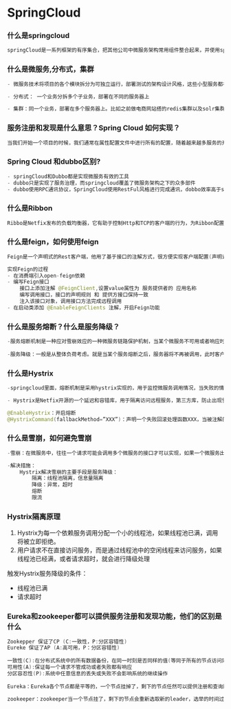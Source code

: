 # SpringCloud

### 什么是springcloud

```java
springCloud是一系列框架的有序集合，把其他公司中微服务架构常用组件整合起来，并使用springBoot简化开发，配置
```

### 什么是微服务,分布式，集群

```java
- 微服务技术将项目的各个模块拆分为可独立运行，部署测试的架构设计风格，这些小型服务都在独自的进行中运行，服务之间一般通过Http的RestFul api在进行通讯

- 分布式： 一个业务分拆多个子业务，部署在不同的服务器上

- 集群：同一个业务，部署在多个服务器上。比如之前做电商网站搭的redis集群以及solr集群都是属于将redis服务器提供的缓存服务以及solr服务器提供的搜索服务部署在多个服务器上以提高系统性能、并发量解决海量存储问题。
```

### 服务注册和发现是什么意思？Spring Cloud 如何实现？

```java
当我们开始一个项目的时候，我们通常在属性配置文件中进行所有的配置，随着越来越多服务的开发和部署，添加和修改这些属性变得更加复杂，有些服务的性能会下降，而某些位置可能会发生变化。手动更改属性可能会产生问题。 Eureka 服务注册和发现可以在这种情况下提供帮助。由于所有服务都在 Eureka 服务器上注册并通过调用 Eureka 服务器完成查找，因此无需处理服务地点的任何更改和处理
```

### Spring Cloud 和dubbo区别?

```java
- springCloud和Dubbo都是实现微服务有效的工具
- dubbo只是实现了服务治理，而springcloud覆盖了微服务架构之下的众多部件
- dubbo使用RPC通讯协议，SpringCloud使用RestFul风格进行完成通讯，dobbo效率高于springcloud
```

### 什么是Ribbon

```java
Ribbo是Netfix发布的负载均衡器，它有助于控制Http和TCP的客户端的行为，为Ribbon配置服务提供者地址后，Ribbo就可基于某种负载均衡算法，自动的帮助服务消费者区请求。Ribbon默认为我们提供了很多负载均衡算法，例如轮询，随机等。
```

### 什么是feign，如何使用feign

```java
Feign是一个声明式的Rest客户端，他用了基于接口的注解方式，很方便实现客户端配置(声明式接口，发起远程调用)

实现Feign的过程 
- 在消费端引入open-feign依赖
- 编写Feign接口
    接口上添加注解 @FeignClient,设置value属性为 服务提供者的 应用名称
    编写调用接口，接口的声明规则 和 提供方接口保持一致
    注入该接口对象，调用接口方法完成远程调用
- 在启动类添加 @EnableFeignClients 注解，开启Feign功能
```

### 什么是服务熔断？什么是服务降级？

```java
-服务熔断机制是一种应对雪崩效应的一种微服务链路保护机制，当某个微服务不可用或者响应时间太长时，会进行服务降级，从而熔断该节点微服务的调用，快速返回错误信息，当检测到该节点调用响应正常的时候，恢复链路。   
    
-服务降级：一般是从整体负荷考虑。就是当某个服务熔断之后，服务器将不再被调用，此时客户端可以自己准备一个本地的fallback回调，返回一个缺省值。这样做，虽然水平下降，但好歹可用，比直接挂掉强。  
```

### 什么是Hystrix

```java
-springcloud里面，熔断机制是采用hystrix实现的，用于监控微服务调用情况，当失败的情况达到预定的阀值(5秒失败20次),会打开断路器，拒绝所以的请求，直到服务恢复正常为止。 

- Hystrix是Netfix开源的一个延迟和容错库，用于隔离访问远程服务，第三方库，防止出现雪崩

@EnableHystrix：开启熔断 
@HystrixCommand(fallbackMethod=”XXX”)：声明一个失败回滚处理函数XXX，当被注解的方法执行超时（默认是1000毫秒），就会执行fallback函数，返回错误提示
```

### 什么是雪崩，如何避免雪崩

```java
-雪崩：在微服务中，往往一个请求可能会调用多个微服务的接口才可以实现，如果一个微服务出现异常，就会出现阻塞，用户请求就得不到响应，这个线程就不会释放，服务器所支持的线程是有限的，请求一直出现阻塞，会导致服务器资源耗尽，从而导致其他服务不可以用，从而形成雪崩(雪崩就是指一个服务失败，导致整条链路的服务都失败的情形)

-解决措施：
    Hystrix解决雪崩的主要手段是服务降级：
    	隔离：线程池隔离，信息量隔离
    	降级：异常，超时
    	熔断
    	限流
```

### Hystrix隔离原理

1. Hystrix为每一个依赖服务调用分配一个小的线程池，如果线程池已满，调用将被立即拒绝。
2. 用户请求不在直接访问服务，而是通过线程池中的空闲线程来访问服务，如果线程池已经满，或者请求超时，就会进行降级处理

触发Hystrix服务降级的条件：

- 线程池已满
- 请求超时

### Eureka和zookeeper都可以提供服务注册和发现功能，他们的区别是什么

```java
Zookepper 保证了CP (C:一致性，P:分区容错性)
Eureke 保证了AP (A:高可用，P：分区容错性)
    
一致性(C):在分布式系统中的所有数据备份，在同一时刻是否同样的值(等同于所有的节点访问同一份最新的数据副本)
可用性(A):保证每一个请求不管成功或者失败都有响应
分区容忍性(P):系统中任意信息的丢失或失败不会影响系统的继续操作 
    
Eureka：Eureka各个节点都是平等的，一个节点挂掉了，剩下的节点任然可以提供注册和查询服务，只要有一台Eureka存在，就可以保证注册服务可用，Eureke还有保护机制，30秒发送一次心跳包，如果Eureka没有在规定时间内接受到85%的正常心跳包，就会就把清除过期的服务

zookeeper：zookeeper当一个节点挂了，剩下的节点会重新选取新的leader，选举的时间过长，这这个期间集群不可用，会导致整个注册服务瘫痪   
```

